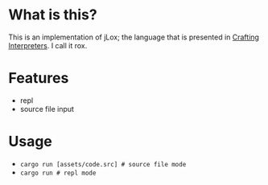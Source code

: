 # What is this?
This is an implementation of jLox; the language that is presented in [Crafting Interpreters](http://craftinginterpreters.com). I call it rox.

# Features
* repl
* source file input

# Usage
* `cargo run [assets/code.src] # source file mode`
* `cargo run # repl mode`